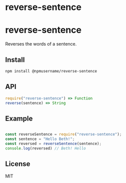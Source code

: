 # reverse-sentence

# reverse-sentence
Reverses the words of a sentence.
## Install
```sh
npm install @npmusername/reverse-sentence
```
## API
```js
require("reverse-sentence") => Function
reverse(sentence) => String
```
## Example
```js

const reverseSentence = require("reverse-sentence");
const sentence = "Hello Beth!";
const reversed = reverseSentence(sentence);
console.log(reversed) // Beth! Hello
```
## License
MIT


